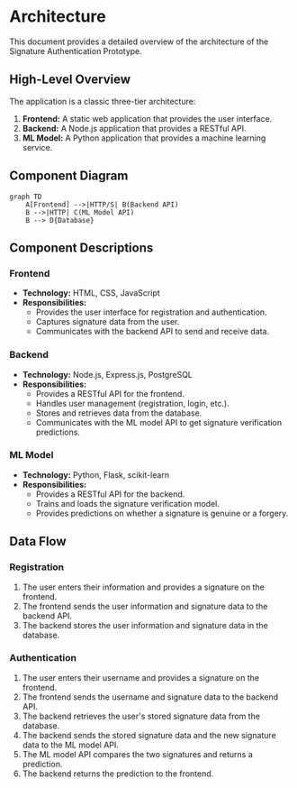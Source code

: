 # Architecture

This document provides a detailed overview of the architecture of the Signature Authentication Prototype.

## High-Level Overview

The application is a classic three-tier architecture:

1.  **Frontend:** A static web application that provides the user interface.
2.  **Backend:** A Node.js application that provides a RESTful API.
3.  **ML Model:** A Python application that provides a machine learning service.

## Component Diagram

```mermaid
graph TD
    A[Frontend] -->|HTTP/S| B(Backend API)
    B -->|HTTP| C(ML Model API)
    B --> D{Database}
```

## Component Descriptions

### Frontend

*   **Technology:** HTML, CSS, JavaScript
*   **Responsibilities:**
    *   Provides the user interface for registration and authentication.
    *   Captures signature data from the user.
    *   Communicates with the backend API to send and receive data.

### Backend

*   **Technology:** Node.js, Express.js, PostgreSQL
*   **Responsibilities:**
    *   Provides a RESTful API for the frontend.
    *   Handles user management (registration, login, etc.).
    *   Stores and retrieves data from the database.
    *   Communicates with the ML model API to get signature verification predictions.

### ML Model

*   **Technology:** Python, Flask, scikit-learn
*   **Responsibilities:**
    *   Provides a RESTful API for the backend.
    *   Trains and loads the signature verification model.
    *   Provides predictions on whether a signature is genuine or a forgery.

## Data Flow

### Registration

1.  The user enters their information and provides a signature on the frontend.
2.  The frontend sends the user information and signature data to the backend API.
3.  The backend stores the user information and signature data in the database.

### Authentication

1.  The user enters their username and provides a signature on the frontend.
2.  The frontend sends the username and signature data to the backend API.
3.  The backend retrieves the user's stored signature data from the database.
4.  The backend sends the stored signature data and the new signature data to the ML model API.
5.  The ML model API compares the two signatures and returns a prediction.
6.  The backend returns the prediction to the frontend.
